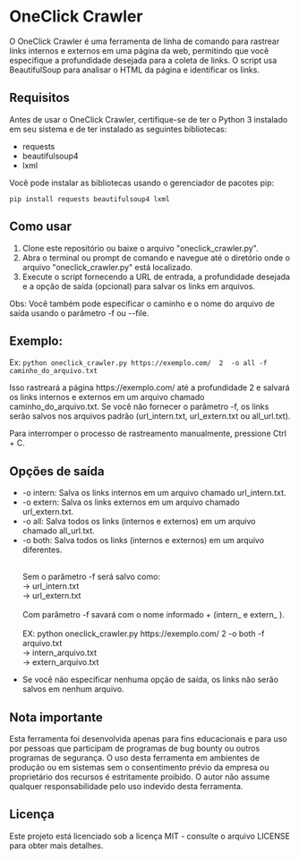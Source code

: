 
</head>
<body>
    <h1>OneClick Crawler</h1>
    <p>
        O OneClick Crawler é uma ferramenta de linha de comando para rastrear links internos e externos em uma página da web, permitindo que você especifique a profundidade desejada para a coleta de links. 
        O script usa BeautifulSoup para analisar o HTML da página e identificar os links.
    </p>
</body>
<body>
    <h2>Requisitos</h2>
    <p>
        Antes de usar o OneClick Crawler, certifique-se de ter o Python 3 instalado em seu sistema e de ter instalado as seguintes bibliotecas:
    </p>
    <ul>
        <li>requests</li>
        <li>beautifulsoup4</li>
        <li>lxml</li>
    </ul>
    <p>
        Você pode instalar as bibliotecas usando o gerenciador de pacotes pip:
    </p>
    <pre><code>pip install requests beautifulsoup4 lxml</code></pre>
</body>
<body>
    <h2>Como usar</h2>
    <ol>
        <li>Clone este repositório ou baixe o arquivo "oneclick_crawler.py".</li>        
          <li>Abra o terminal ou prompt de comando e navegue até o diretório onde o arquivo "oneclick_crawler.py" está localizado.</li>
          <li>Execute o script fornecendo a URL de entrada, a profundidade desejada e a opção de saída (opcional) para salvar os links em arquivos.</li>      
    </ol>
    <p>Obs: Você também pode especificar o caminho e o nome do arquivo de saída usando o parâmetro -f ou --file.</p>
</body>
<body>
    <h2>Exemplo:</h2>
    <p>Ex: <code>python oneclick_crawler.py https://exemplo.com/  2  -o all -f caminho_do_arquivo.txt</code></p>
    <p>
        Isso rastreará a página https://exemplo.com/ até a profundidade 2 e salvará os links internos e externos em um arquivo chamado caminho_do_arquivo.txt.
        Se você não fornecer o parâmetro -f, os links serão salvos nos arquivos padrão (url_intern.txt, url_extern.txt ou all_url.txt).
    </p>
    <p>Para interromper o processo de rastreamento manualmente, pressione Ctrl + C.</p>
</body>
<body>
    <h2>Opções de saída</h2>
    <ul>
        <li>-o intern: Salva os links internos em um arquivo chamado url_intern.txt.</li>
        <li>-o extern: Salva os links externos em um arquivo chamado url_extern.txt.</li>
        <li>-o all: Salva todos os links (internos e externos) em um arquivo chamado all_url.txt.</li>
			  <li>-o both: Salva todos os links (internos e externos) em um arquivo diferentes.</li> <br>
					<p>
						Sem o parâmetro -f será salvo como:<br>
							-> url_intern.txt <br>
							-> url_extern.txt <br><br>
						Com parâmetro -f savará com o nome informado + (intern_ e extern_ ).<br><br>
								EX:  python oneclick_crawler.py https://exemplo.com/  2  -o both -f arquivo.txt <br>
								-> intern_arquivo.txt <br>
								-> extern_arquivo.txt
					</p>
        <li>Se você não especificar nenhuma opção de saída, os links não serão salvos em nenhum arquivo.</li>
    </ul>
</body>
<body>
    <h2>Nota importante</h2>
    <p>
        Esta ferramenta foi desenvolvida apenas para fins educacionais e para uso por pessoas que participam de programas de bug bounty ou outros programas de segurança.
        O uso desta ferramenta em ambientes de produção ou em sistemas sem o consentimento prévio da empresa ou proprietário dos recursos é estritamente proibido.
        O autor não assume qualquer responsabilidade pelo uso indevido desta ferramenta.
    </p>
</body>
    <h2>Licença</h2>
    <p>Este projeto está licenciado sob a licença MIT - consulte o arquivo LICENSE para obter mais detalhes.</p>
</body>
</html>
